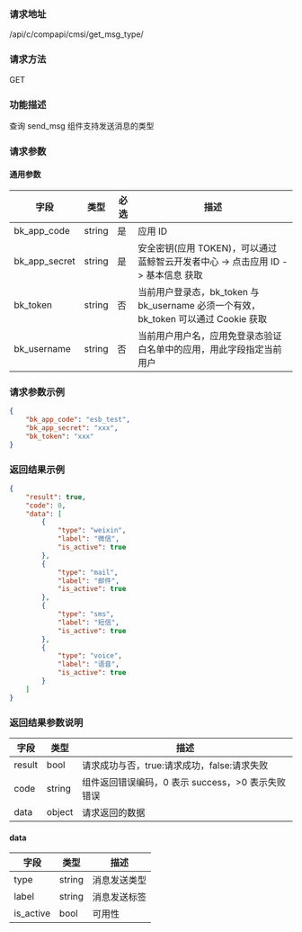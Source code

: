 ### 请求地址

/api/c/compapi/cmsi/get_msg_type/

### 请求方法

GET

### 功能描述

查询 send_msg 组件支持发送消息的类型

### 请求参数

#### 通用参数

| 字段 | 类型 | 必选 |  描述 |
|--------------|--------|----|------------|
| bk_app_code | string | 是 | 应用 ID |
| bk_app_secret| string | 是 | 安全密钥(应用 TOKEN)，可以通过 蓝鲸智云开发者中心 -&gt; 点击应用 ID -&gt; 基本信息 获取 |
| bk_token | string | 否 | 当前用户登录态，bk_token 与 bk_username 必须一个有效，bk_token 可以通过 Cookie 获取 |
| bk_username | string | 否 | 当前用户用户名，应用免登录态验证白名单中的应用，用此字段指定当前用户 |

### 请求参数示例

```json
{
    "bk_app_code": "esb_test",
    "bk_app_secret": "xxx",
    "bk_token": "xxx"
}
```

### 返回结果示例

```json
{
    "result": true,
    "code": 0,
    "data": [
        {
            "type": "weixin",
            "label": "微信",
            "is_active": true
        },
        {
            "type": "mail",
            "label": "邮件",
            "is_active": true
        },
        {
            "type": "sms",
            "label": "短信",
            "is_active": true
        },
        {
            "type": "voice",
            "label": "语音",
            "is_active": true
        }
    ]
}
```

### 返回结果参数说明

| 字段 | 类型 | 描述 |
|--------|--------|-----------|
| result | bool | 请求成功与否，true:请求成功，false:请求失败 |
| code | string | 组件返回错误编码，0 表示 success，>0 表示失败错误 |
| data | object | 请求返回的数据 |

#### data

| 字段 | 类型 | 描述 |
|-----------|--------|-----------|
| type | string | 消息发送类型 |
| label | string | 消息发送标签 |
| is_active | bool | 可用性 |
